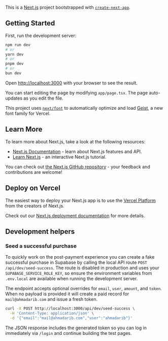 This is a [Next.js](https://nextjs.org) project bootstrapped with [`create-next-app`](https://nextjs.org/docs/app/api-reference/cli/create-next-app).

## Getting Started

First, run the development server:

```bash
npm run dev
# or
yarn dev
# or
pnpm dev
# or
bun dev
```

Open [http://localhost:3000](http://localhost:3000) with your browser to see the result.

You can start editing the page by modifying `app/page.tsx`. The page auto-updates as you edit the file.

This project uses [`next/font`](https://nextjs.org/docs/app/building-your-application/optimizing/fonts) to automatically optimize and load [Geist](https://vercel.com/font), a new font family for Vercel.

## Learn More

To learn more about Next.js, take a look at the following resources:

- [Next.js Documentation](https://nextjs.org/docs) - learn about Next.js features and API.
- [Learn Next.js](https://nextjs.org/learn) - an interactive Next.js tutorial.

You can check out [the Next.js GitHub repository](https://github.com/vercel/next.js) - your feedback and contributions are welcome!

## Deploy on Vercel

The easiest way to deploy your Next.js app is to use the [Vercel Platform](https://vercel.com/new?utm_medium=default-template&filter=next.js&utm_source=create-next-app&utm_campaign=create-next-app-readme) from the creators of Next.js.

Check out our [Next.js deployment documentation](https://nextjs.org/docs/app/building-your-application/deploying) for more details.

## Development helpers

### Seed a successful purchase

To quickly work on the post-payment experience you can create a fake successful purchase in Supabase by calling the local API route `POST /api/dev/seed-success`. The route is disabled in production and uses your `SUPABASE_SERVICE_ROLE_KEY`, so ensure the environment variables from `.env.local` are available when running the development server.

The endpoint accepts optional overrides for `email`, `user`, `amount`, and `token`. When no payload is provided it will create a paid record for `mail@ahmadarib.com` and issue a fresh token.

```bash
curl -X POST http://localhost:3000/api/dev/seed-success \
  -H 'Content-Type: application/json' \
  -d '{"email":"mail@ahmadarib.com","user":"ahmadarib"}'
```

The JSON response includes the generated token so you can log in immediately via `/login` and continue building the test pages.
